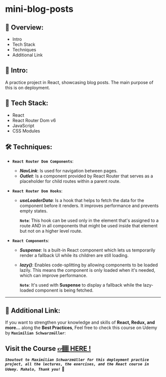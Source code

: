 # mini-blog-posts

## 📣 Overview:

- Intro
- Tech Stack
- Techniques
- Additional Link

## 🔎 Intro:

A practice project in React, showcasing blog posts. The main purpose of this is on deployment.

## 🧰 Tech Stack:

- React
- React Router Dom v6
- JavaScript
- CSS Modules

## 🛠️ Techniques:

- **`React Router Dom Components`**:
  - **_NavLink_**: Is used for navigation between pages.
  - **_Outlet_**: Is a component provided by React Router that serves as a placeholder for child routes within a parent route.
- **`React Router Dom Hooks`**:

  - **_useLoaderData_**: Is a hook that helps to fetch the data for the component before it renders. It improves performance and prevents empty states.

    **`Note`**: This hook can be used only in the element that's assigned to a route AND in all components that might be used inside that element but not on a higher level route.

- **`React Components`**:

  - **_Suspense_**: Is a built-in React component which lets us temporarily render a fallback UI while its children are still loading.
  - **_lazy()_**: Enables code-splitting by allowing components to be loaded lazily. This means the component is only loaded when it's needed, which can improve performance.

    **`Note`**: It's used with **Suspense** to display a fallback while the lazy-loaded component is being fetched.

---

## 🔗 Additional Link:

If you want to strengthen your knowledge and skills of **React, Redux, and more...** along the **Best Practices**, Feel free to check this course on Udemy by **`Maximilian Schwarzmüller`**:

## Visit the Course [&#128073;&#127997; **HERE !**](https://www.udemy.com/course/react-the-complete-guide-incl-redux/)

**_`Shoutout to Maximilian Schwarzmüller for this deployment practice project, all the lectures, the exercises, and the React course in Udemy. Mahalo, Thank you!`_** 🌺
